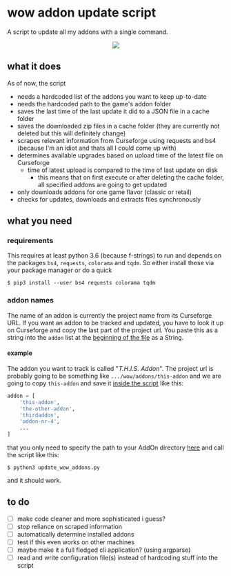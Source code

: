 # wow addon update script
A script to update all my addons with a single command.

<center><img src="https://i.imgur.com/XEYQ2I1.gif"></center>

## what it does
As of now, the script
* needs a hardcoded list of the addons you want to keep up-to-date
* needs the hardcoded path to the game's addon folder
* saves the last time of the last update it did to a JSON file in a cache folder
* saves the downloaded zip files in a cache folder (they are currently not deleted but this will
    definitely change)
* scrapes relevant information from Curseforge using requests and bs4 (because I'm an idiot and
    thats all I could come up with)
* determines available upgrades based on upload time of the latest file on Curseforge
    * time of latest upload is compared to the time of last update on disk
        * this means that on first execute or after deleting the cache folder, all specified addons are going
            to get updated
* only downloads addons for one game flavor (classic or retail)
* checks for updates, downloads and extracts files synchronously

## what you need
### requirements
This requires at least python 3.6 (because f-strings) to run and depends on the packages `bs4`, `requests`, `colorama`
and `tqdm`. So either install these via your package manager or do a quick
```
$ pip3 install --user bs4 requests colorama tqdm
```

### addon names
The name of an addon is currently the project name from its Curseforge URL.
If you want an addon to be tracked and updated, you have to look it up on 
Curseforge and copy the last part of the project url. You paste this as a string into the `addon` list at the [beginning of the file](https://github.com/freeshrugsxd/wow-addon-updater/blob/master/update_wow_addons.py#L13) as a String.



#### example
The addon you want to track is called "<i>T.H.I.S. Addon</i>".
The project url is probably going to be something like `.../wow/addons/this-addon` and we are
going to copy `this-addon` and save it [inside the script](https://github.com/freeshrugsxd/wow-addon-updater/blob/master/update_wow_addons.py#L13) like this:

```python
addon = [
    'this-addon',
    'the-other-addon',
    'thirdaddon',
    'addon-nr-4',
    ...
]
```

that you only need to specify the path to your AddOn directory
[here](https://github.com/freeshrugsxd/wow-addon-updater/blob/master/update_wow_addons.py#L57) and call the script like this: 

```
$ python3 update_wow_addons.py
```
and it should work.


## to do
* [ ] make code cleaner and more sophisticated i guess?
* [ ] stop reliance on scraped information
* [ ] automatically determine installed addons
* [ ] test if this even works on other machines
* [ ] maybe make it a full fledged cli application? (using argparse)
* [ ] read and write configuration file(s) instead of hardcoding stuff into the script
